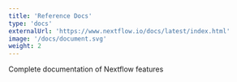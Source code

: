 ```yaml
---
title: 'Reference Docs'
type: 'docs'
externalUrl: 'https://www.nextflow.io/docs/latest/index.html'
image: '/docs/document.svg'
weight: 2
---
```


Complete documentation of Nextflow features